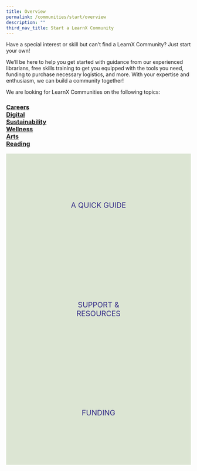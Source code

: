 ```yaml
---
title: Overview
permalink: /communities/start/overview
description: ""
third_nav_title: Start a LearnX Community
---
```

<style type="text/css">
/* Links */
.content a { color: #322987; }
.content a:focus,
.content a:hover { color: #28216c; }

/* Button Outline */
.bp-button { padding-left: 1.5rem; padding-right: 1.5rem; }
.bp-button.is-primary-outline { border: 1px solid #322987; color: #322987; background-color: transparent; text-decoration: none; }
.bp-button.is-primary-outline:focus,
.bp-button.is-primary-outline:hover { border: 1px solid #322987; color: #cff2e8; background-color: #322987; text-decoration: none; }

/* Responsive Iframe */
.responsive-iframe { position: absolute; top: 0; left: 0; bottom: 0; right: 0; width: 100%; height: 100%; }
.responsive-iframe-container { position: relative; overflow: hidden; width: 100%; }
.responsive-iframe-container.ratio-16by9 { padding-top: 56.25%; }
.responsive-iframe-container.ratio-4by3 { padding-top: 75%; }
.responsive-iframe-container.ratio-3by2 { padding-top: 66.66%; }
.responsive-iframe-container.ratio-1by1 { padding-top: 100%; }

/* Click Box */
.clickbox { display: block; position: relative; width: 100%; padding-bottom: 56.25%; background-color: transparent; }
.clickbox span { padding: .5rem; }
.clickbox a { position: absolute; display: flex; width: 100%; height: 100%; align-items: center; justify-content: center; font-size: 1.25rem; text-align: center; text-decoration: none; text-transform: uppercase; }
.clickbox a:focus,
.clickbox a:hover { text-decoration: none; }

/* Generic */
.clickbox.is-generic { background-color: #dce5d3; color: #322987; }
.clickbox.is-generic a { color: #322987; }
.clickbox.is-generic a:focus,
.clickbox.is-generic a:hover { background-color: #322987; color: #dce5d3; }
</style>
Have a special interest or skill but can’t find a LearnX Community? Just start your own!

We’ll be here to help you get started with guidance from our experienced librarians, free skills training to get you equipped with the tools you need, funding to purchase necessary logistics, and more. With your expertise and enthusiasm, we can build a community together!

We are looking for LearnX Communities on the following topics:

### **[Careers](/communities/join/careers-communities)<br>[Digital](/communities/join/digital-communities)<br>[Sustainability](/communities/join/sustainability-communities)<br>[Wellness](/communities/join/wellness-communities)<br>[Arts](/communities/join/arts-communities)<br>[Reading](/communities/join/reading-communities)**

<div class="row is-multiline margin--top--lg">
  <div class="col is-one-third">
    <div class="clickbox is-generic">
      <a href="/communities/start/quick-guide">
        <span>A Quick Guide</span>
      </a>
    </div>
  </div>
  <div class="col is-one-third">
    <div class="clickbox is-generic">
      <a href="/communities/start/support-resources">
        <span>Support &<br>Resources</span>
      </a>
    </div>
  </div>
  <div class="col is-one-third">
    <div class="clickbox is-generic">
      <a href="/communities/start/funding">
        <span>Funding</span>
      </a>
    </div>
  </div>
</div>